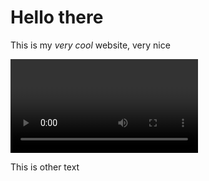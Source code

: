 <style>
#mdinclude<style.css>
</style>

<!-- Include JMuxer -->
<script type="text/javascript" src="libs/jmuxer.min.js"></script>


<div>

# Hello there

This is my *very cool* website, very nice

<div id=canvases>
<div><video id="camera"></video></div>
<div><canvas id="map"></canvas></div>
</div>

This is other text



</div>

<!-- Include local JavaScrip files -->
<script type="text/javascript" src="script.js"></script>

